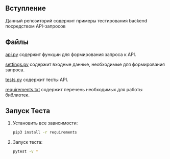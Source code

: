 Вступление
------------
Данный репозиторий содержит примеры тестирования backend посредством API-запросов


Файлы
-----

[api.py](api.py) содержит функции для формирования запроса к API.

[settings.py](settings.py) содержит входные данные, необходимые для формирования запроса.

[tests.py](tests.py) содержит тесты API.

[requirements.txt](requirements.txt) содержит перечень необходимых для работы библиотек.

Запуск Теста
----------------

1) Установить все зависимости:

    ```bash
    pip3 install -r requirements
    ```

2) Запуск теста:

    ```bash
    pytest -v *
    ```

